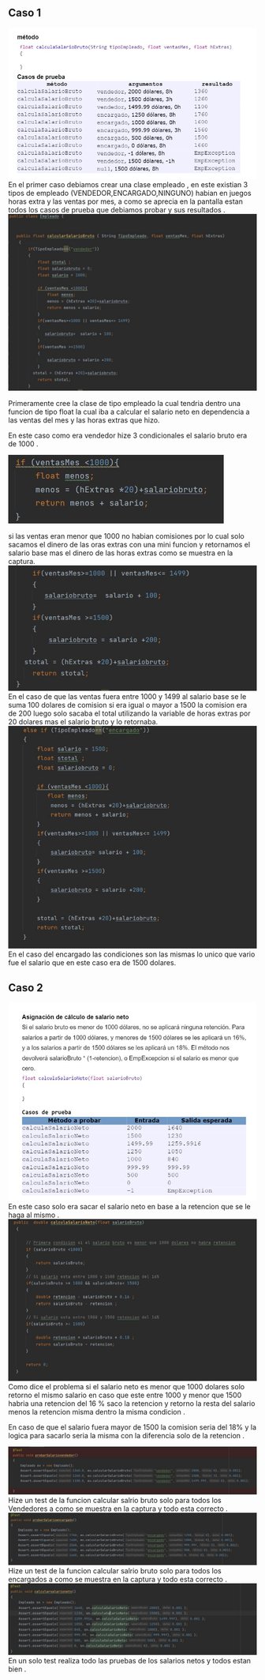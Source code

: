 ## Caso 1

<img src="img/1.JPG" alt="Caso1"/>
En el primer caso debiamos crear una clase empleado , en este existian 3 tipos de empleado (VENDEDOR,ENCARGADO,NINGUNO) habian en juegos horas extra y las ventas por mes, a como se aprecia en la pantalla estan todos los casos de prueba que debiamos probar y sus resultados .
<img src="img/2.JPG" alt="Caso1"/>

Primeramente cree la clase de tipo empleado la cual tendria dentro una funcion de tipo float la cual iba a calcular el salario neto en dependencia a las ventas del mes y las horas extras que hizo.

En este caso como era vendedor hize 3 condicionales el salario bruto era de 1000 .

<img src="img/3.JPG" alt="Caso1"/>

si las ventas eran menor que 1000 no habian comisiones por lo cual solo sacamos el dinero de las oras extras con una mini funcion y retornamos el salario base mas el dinero de las horas extras como se muestra en la captura. 
<img src="img/4.JPG" alt="Caso1"/>
En el caso de que las ventas fuera entre 1000 y 1499 al salario base se le suma 100 dolares de comision si era igual o mayor a 1500 la comision era de 200 luego solo sacaba el total utilizando la variable de horas extras por 20 dolares mas el salario bruto y lo retornaba.
<img src="img/5.JPG" alt="Caso1"/>
En el caso del encargado las condiciones son las mismas lo unico que vario fue el salario que en este caso era de 1500 dolares.

## Caso 2
<img src="img/6.JPG" alt="Caso1"/>
En este caso solo era sacar el salario neto en base a la retencion que se le haga al mismo .

<img src="img/7.JPG" alt="Caso1"/>
Como dice el problema si el salario neto es menor que 1000 dolares solo retorno el mismo salario en caso que este entre 1000 y menor que 1500 habria una retencion del 16 % saco la retencion y retorno la resta del salario menos la retencion misma dentro la misma condicion .

En caso de que el salario fuera mayor de 1500 la comision seria del 18%  y la logica para sacarlo seria la misma con la diferencia solo de la retencion .

<img src="img/8.JPG" alt="Caso1"/>
Hize un test de la funcion calcular salrio bruto solo para todos los Vendedores a como se muestra en la captura y todo esta correcto .
<img src="img/9.JPG" alt="Caso1"/>
Hize un test de la funcion calcular salrio bruto solo para todos los encargados a como se muestra en la captura y todo esta correcto .
<img src="img/10.JPG" alt="Caso1"/>
En un solo test realiza todo las pruebas de los salarios netos  y todos estan bien .